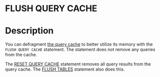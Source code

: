 # FLUSH QUERY CACHE

#

# Description

You can defragment [the query cache](/en/the-query-cache/) to better utilize its memory with
the `FLUSH QUERY CACHE` statement. The statement does not remove any queries from the cache.

The [RESET QUERY CACHE](../reset.md) statement removes all query results from the query cache.
The [FLUSH TABLES](flush-tables-for-export.md) statement also does this.